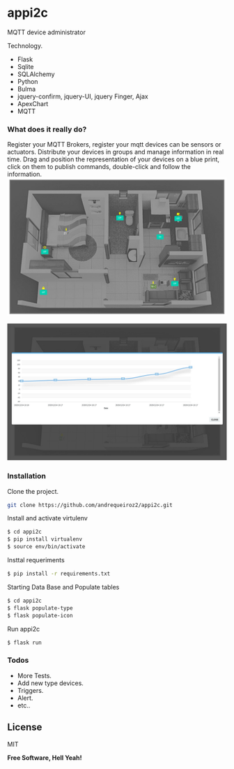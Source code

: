# appi2c
MQTT device administrator

Technology.
  - Flask
  - Sqlite
  - SQLAlchemy
  - Python
  - Bulma
  - jquery-confirm, jquery-UI, jquery Finger, Ajax
  - ApexChart
  - MQTT

### What does it really do?
Register your MQTT Brokers, register your mqtt devices can be sensors or actuators.
Distribute your devices in groups and manage information in real time.
Drag and position the representation of your devices on a blue print,
click on them to publish commands, double-click and follow the information.
![](img/blue_print.jpg)

![](img/data_sensor.jpg)

### Installation

Clone the project.
```sh
git clone https://github.com/andrequeiroz2/appi2c.git
```
Install and activate virtulenv
```sh
$ cd appi2c
$ pip install virtualenv
$ source env/bin/activate
```
Insttal requeriments
```sh
$ pip install -r requirements.txt 
```
Starting Data Base and Populate tables
```sh
$ cd appi2c
$ flask populate-type
$ flask populate-icon
```
Run appi2c
```sh
$ flask run
```

### Todos

 - More Tests.
 - Add new type devices.
 - Triggers.
 - Alert.
 - etc..

License
----

MIT


**Free Software, Hell Yeah!**
